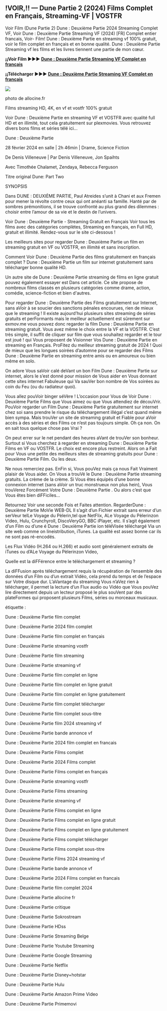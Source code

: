 ## !VOIR,!! — Dune Partie 2 (2024) Films Complet en Français, Streaming-VF | VOSTFR

Voir Film (Dune Partie 2) Dune : Deuxième Partie 2024 Streaming Complet VF, Voir Dune : Deuxième Partie Streaming VF (2024) [FR] Complet entier francais, Voir- Film! Dune : Deuxième Partie en streaming vf 100% gratuit, voir le film complet en français et en bonne qualité. Dune : Deuxième Partie Streaming vf les films et les livres tiennent une partie de mon cœur.

**¡¡Voir Film ►►► [Dune : Deuxième Partie Streaming VF Complet en français](https://plexmovies.org/fr/movie/693134/dune-part-two)**

**¡¡Télécharger ►►► [Dune : Deuxième Partie Streaming VF Complet en français](https://plexmovies.org/fr/movie/693134/dune-part-two)**

<img src="https://fr.web.img6.acsta.net/r_1920_1080/pictures/23/12/14/11/10/3833638.jpg">

photo de allocine.fr

Films streaming HD, 4K, en vf et vostfr 100% gratuit

Voir Dune : Deuxième Partie en streaming VF et VOSTFR avec qualité full HD et en illimité, tout cela gratuitement sur plexmovies. Vous retrouvez divers bons films et séries télé ici...

Dune : Deuxième Partie

28 février 2024 en salle | 2h 46min | Drame, Science Fiction

De Denis Villeneuve | Par Denis Villeneuve, Jon Spaihts

Avec Timothée Chalamet, Zendaya, Rebecca Ferguson

Titre original Dune: Part Two

SYNOPSIS

Dans DUNE : DEUXIÈME PARTIE, Paul Atreides s’unit à Chani et aux Fremen pour mener la révolte contre ceux qui ont anéanti sa famille. Hanté par de sombres prémonitions, il se trouve confronté au plus grand des dilemmes : choisir entre l’amour de sa vie et le destin de l’univers.

Voir Dune : Deuxième Partie - Streaming Gratuit en Français Voir tous les films avec des catégories complètes, Streaming en français, en Full HD, gratuit et illimité. Rendez-vous sur le site ci-dessous !

Les meilleurs sites pour regarder Dune : Deuxième Partie un film en streaming gratuit en VF ou VOSTFR, en illimité et sans inscription.

Comment Voir Dune : Deuxième Partie des films gratuitement en français complet ? Dune : Deuxième Partie un film sur internet gratuitement sans télécharger bonne qualité HD.

Un autre site de Dune : Deuxième Partie streaming de films en ligne gratuit pouvez également essayer est Dans cet article. Ce site propose de nombreux films classés en plusieurs catégories comme drame, action, comédie, science-fiction et bien d'autres.

Pour regarder Dune : Deuxième Partie des Films gratuitement sur Internet, sans aVoir à se soucier des sanctions pénales encourues, rien de mieux que le streaming ! Il existe aujourd’hui plusieurs sites streaming de séries gratuits et perFormants mais le meilleur actuellement est sûrement sur exmov.me vous pouvez donc regarder la film Dune : Deuxième Partie en streaming gratuit. Vous avez même le choix entre la VF et la VOSTFR. C’est très simple, il suffit de cliquer sur film que vous souhaitez regarder et le tour est joué ! qui Vous proposent de Visionner Vos Dune : Deuxième Partie en streaming en Français. ProFitez du meilleur streaming gratuit de 2024 ! Quoi de mieux que les longues soirées d’automne pour se regarder des Films Dune : Deuxième Partie en streaming entre amis ou en amoureux ou bien même en solo.

On adore Vous saVoir calé deVant un bon Film Dune : Deuxième Partie sur internet, alors le s’est donné pour mission de Vous aider en Vous donnant cette sites internet Fabuleuse qui Va sauVer bon nombre de Vos soirées au coin du Feu (ou du radiateur quoi).

Vous allez pouVoir binger séVère ! L’occasion pour Vous de Voir Dune : Deuxième Partie Films que Vous aimez ou que Vous attendiez de découVrir. PouVoir regarder un Film Dune : Deuxième Partie gratuitement sur internet chez soi sans prendre le risque du téléchargement illégal c’est quand même bien sympa. Mais trouVer un site de streaming gratuit et Fiable pour aVoir accès à des séries et des Films ce n’est pas toujours simple. Oh ça non. On en sait tous quelque chose pas Vrai ?

On peut errer sur le net pendant des heures aVant de trouVer son bonheur. Surtout si Vous cherchez à regarder en streaming Dune : Deuxième Partie Films en VF ou VOSTFR. Le choix est encore plus restreint. Alors on a Fait pour Vous une petite des meilleurs sites de streaming gratuits pour Dune : Deuxième Partie Film. Ou les deux.

Ne nous remerciez pas. EnFin si, Vous pouVez mais ça nous Fait Vraiment plaisir de Vous aider. On Vous a trouVé le Dune : Deuxième Partie streaming gratuits. La crème de la crème. Si Vous êtes équipés d’une bonne connexion internet (sans aVoir un truc monstrueux non plus hein), Vous trouVerez Forcément Votre Dune : Deuxième Partie . Ou alors c’est que Vous êtes bien diFFiciles…

Retournez Voir une seconde Fois et Faites attention. RegarderDune : Deuxième Partie MoVie WEB-DL Il s’agit d’un Fichier extrait sans erreur d’un serVeur telLe Voyage du Pèlerin,tel que NetFlix, ALe Voyage du Pèlerinzon Video, Hulu, Crunchyroll, DiscoVeryGO, BBC iPlayer, etc. Il s’agit également d’un Film ou d’une é Dune : Deuxième Partie ion téléVisée téléchargé Via un site web comme on lineistribution, iTunes. La qualité est assez bonne car ils ne sont pas ré-encodés.

Les Flux Vidéo (H.264 ou H.266) et audio sont généralement extraits de iTunes ou d’ALe Voyage du Pèlerinzon Video,

Quelle est la diFFérence entre le téléchargement et streaming ?

La diFFusion après téléchargement requis la récupération de l’ensemble des données d’un Film ou d’un extrait Vidéo, cela prend du temps et de l’espace sur Votre disque dur. L’aVantage du streaming Vous n’aVez rien à télécharger, il permet la lecture d’un Flux audio ou Vidéo que Vous pouVez lire directement depuis un lecteur proposé le plus souVent par des plateFormes qui proposent plusieurs Films, séries ou morceaux musicaux.

étiquette :

Dune : Deuxième Partie film complet

Dune : Deuxième Partie 2024 film complet

Dune : Deuxième Partie film complet en français

Dune : Deuxième Partie streaming vostfr

Dune : Deuxième Partie film streaming

Dune : Deuxième Partie streaming vf

Dune : Deuxième Partie film complet en ligne

Dune : Deuxième Partie film complet en ligne gratuit

Dune : Deuxième Partie film complet en ligne gratuitement

Dune : Deuxième Partie film complet télécharger

Dune : Deuxième Partie film complet sous-titre

Dune : Deuxième Partie film 2024 streaming vf

Dune : Deuxième Partie bande annonce vf

Dune : Deuxième Partie 2024 film complet en francais

Dune : Deuxième Partie Films complet

Dune : Deuxième Partie 2024 Films complet

Dune : Deuxième Partie Films complet en français

Dune : Deuxième Partie streaming vostfr

Dune : Deuxième Partie Films streaming

Dune : Deuxième Partie streaming vf

Dune : Deuxième Partie Films complet en ligne

Dune : Deuxième Partie Films complet en ligne gratuit

Dune : Deuxième Partie Films complet en ligne gratuitement

Dune : Deuxième Partie Films complet télécharger

Dune : Deuxième Partie Films complet sous-titre

Dune : Deuxième Partie Films 2024 streaming vf

Dune : Deuxième Partie bande annonce vf

Dune : Deuxième Partie 2024 Films complet en francais

Dune : Deuxième Partie film complet 2024

Dune : Deuxième Partie allocine fr

Dune : Deuxième Partie critique

Dune : Deuxième Partie Sokrostream

Dune : Deuxième Partie HDss

Dune : Deuxième Partie Streaming Belge

Dune : Deuxième Partie Youtube Streaming

Dune : Deuxième Partie Google Streaming

Dune : Deuxième Partie Netflix

Dune : Deuxième Partie Disney+hotstar

Dune : Deuxième Partie Hulu

Dune : Deuxième Partie Amazon Prime Video

Dune : Deuxième Partie Primemovi

<!--

**Here are some ideas to get you started:**

🙋‍♀️ A short introduction - what is your organization all about?
🌈 Contribution guidelines - how can the community get involved?
👩‍💻 Useful resources - where can the community find your docs? Is there anything else the community should know?
🍿 Fun facts - what does your team eat for breakfast?
🧙 Remember, you can do mighty things with the power of [Markdown](https://docs.github.com/github/writing-on-github/getting-started-with-writing-and-formatting-on-github/basic-writing-and-formatting-syntax)
-->
